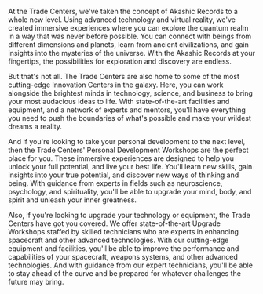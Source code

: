 At the Trade Centers, we've taken the concept of Akashic Records to a whole new level. Using advanced technology and virtual reality, we've created immersive experiences where you can explore the quantum realm in a way that was never before possible. You can connect with beings from different dimensions and planets, learn from ancient civilizations, and gain insights into the mysteries of the universe. With the Akashic Records at your fingertips, the possibilities for exploration and discovery are endless.

But that's not all. The Trade Centers are also home to some of the most cutting-edge Innovation Centers in the galaxy. Here, you can work alongside the brightest minds in technology, science, and business to bring your most audacious ideas to life. With state-of-the-art facilities and equipment, and a network of experts and mentors, you'll have everything you need to push the boundaries of what's possible and make your wildest dreams a reality.

And if you're looking to take your personal development to the next level, then the Trade Centers' Personal Development Workshops are the perfect place for you. These immersive experiences are designed to help you unlock your full potential, and live your best life. You'll learn new skills, gain insights into your true potential, and discover new ways of thinking and being. With guidance from experts in fields such as neuroscience, psychology, and spirituality, you'll be able to upgrade your mind, body, and spirit and unleash your inner greatness.

Also, if you're looking to upgrade your technology or equipment, the Trade Centers have got you covered. We offer state-of-the-art Upgrade Workshops staffed by skilled technicians who are experts in enhancing spacecraft and other advanced technologies. With our cutting-edge equipment and facilities, you'll be able to improve the performance and capabilities of your spacecraft, weapons systems, and other advanced technologies. And with guidance from our expert technicians, you'll be able to stay ahead of the curve and be prepared for whatever challenges the future may bring.

